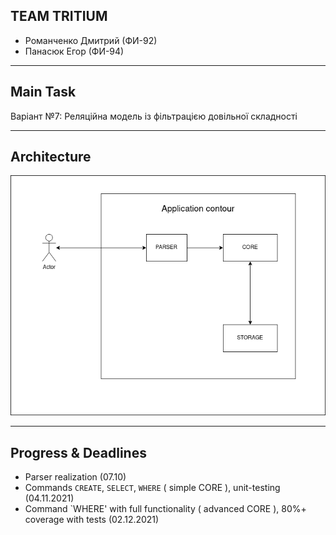 ## TEAM TRITIUM
* Романченко Дмитрий (ФИ-92)
* Панасюк Егор (ФИ-94)

--------------------------
## Main Task
Варіант №7: Реляційна модель із фільтрацією довільної складності

--------------------------
## Architecture
![architecture diagram](./Architecture.png)

--------------------------
## Progress & Deadlines
* Parser realization (07.10)
* Commands `CREATE`, `SELECT`, `WHERE` ( simple CORE ), unit-testing  (04.11.2021)
* Command `WHERE' with full functionality ( advanced CORE ), 80%+ coverage with tests (02.12.2021)
